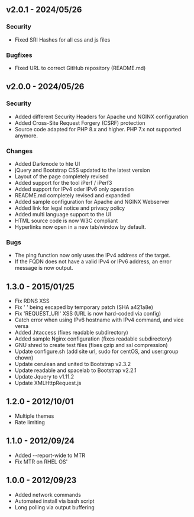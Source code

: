 ## v2.0.1 - 2024/05/26

### Security
* Fixed SRI Hashes for all css and js files

### Bugfixes
* Fixed URL to correct GitHub repository (README.md)


## v2.0.0 - 2024/05/26

### Security
* Added different Security Headers for Apache und NGINX configuration
* Added Cross-Site Request Forgery (CSRF) protection
* Source code adapted for PHP 8.x and higher. PHP 7.x not supported anymore.

### Changes
* Added  Darkmode to hte UI
* jQuery and Bootstrap CSS updated to the latest version
* Layout of the page completely revised
* Added support for the tool iPerf / iPerf3
* Added support for IPv4 oder IPv6 only operation
* README.md completely revised and expanded
* Added sample configuration for Apache and NGINX Webserver
* Added link for legal notice and privacy policy
* Added multi language support to the UI
* HTML source code is now W3C compliant
* Hyperlinks now open in a new tab/window by default.

### Bugs
* The ping function now only uses the IPv4 address of the target.
* If the FQDN does not have a valid IPv4 or IPv6 address, an error message is now output.


## 1.3.0 - 2015/01/25
* Fix RDNS XSS
* Fix '&nbsp;' being escaped by temporary patch (SHA a421a8e)
* Fix 'REQUEST_URI' XSS (URL is now hard-coded via config)
* Catch error when using IPv6 hostname with IPv4 command, and vice versa
* Added .htaccess (fixes readable subdirectory)
* Added sample Nginx configuration (fixes readable subdirectory)
* GNU shred to create test files (fixes gzip and ssl compression)
* Update configure.sh (add site url, sudo for centOS, and user:group chown)
* Update cerulean and united to Bootstrap v2.3.2
* Update readable and spacelab to Bootstrap v2.2.1
* Update Jquery to v1.11.2
* Update XMLHttpRequest.js

## 1.2.0 - 2012/10/01
* Multiple themes
* Rate limiting

## 1.1.0 - 2012/09/24
* Added --report-wide to MTR
* Fix MTR on RHEL OS'

## 1.0.0 - 2012/09/23
* Added network commands
* Automated install via bash script
* Long polling via output buffering